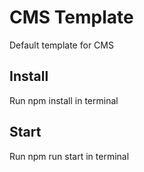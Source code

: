 # CMS Template
Default template for CMS

## Install
Run npm install in terminal

## Start
Run npm run start in terminal